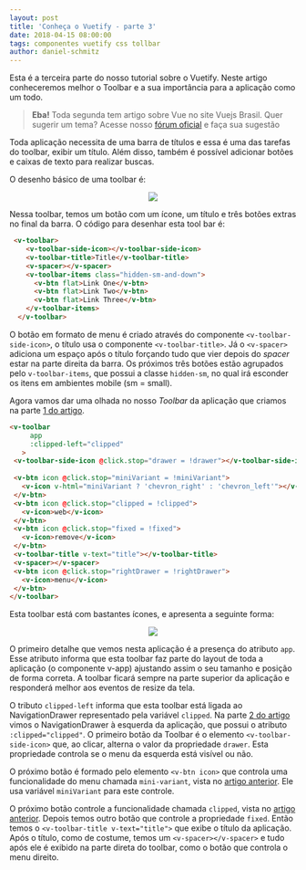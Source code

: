 ```yaml
---
layout: post
title: 'Conheça o Vuetify - parte 3'
date: 2018-04-15 08:00:00 
tags: componentes vuetify css tollbar  
author: daniel-schmitz
---
```


Esta é a terceira parte do nosso tutorial sobre o Vuetify. Neste artigo conheceremos melhor o Toolbar e a sua importância para a aplicação como um todo. 

 > **Eba!** Toda segunda tem artigo sobre Vue no site Vuejs Brasil. Quer sugerir um tema? Acesse nosso [fórum oficial](https://github.com/vuejs-br/forum/issues/7) e faça sua sugestão

Toda aplicação necessita de uma barra de títulos e essa é uma das tarefas do toolbar, exibir um título. Além disso, também é possível adicionar botões e caixas de texto para realizar buscas.

O desenho básico de uma toolbar é:

<p align="center">
<img src="https://i.imgur.com/1XVvBPj.png">
</p>

Nessa toolbar, temos um botão com um ícone, um título e três botões extras no final da barra. O código para desenhar esta tool bar é:

```html
 <v-toolbar>
    <v-toolbar-side-icon></v-toolbar-side-icon>
    <v-toolbar-title>Title</v-toolbar-title>
    <v-spacer></v-spacer>
    <v-toolbar-items class="hidden-sm-and-down">
      <v-btn flat>Link One</v-btn>
      <v-btn flat>Link Two</v-btn>
      <v-btn flat>Link Three</v-btn>
    </v-toolbar-items>
  </v-toolbar>
```

O botão em formato de menu é criado através do componente `<v-toolbar-side-icon>`, o título usa o componente `<v-toolbar-title>`. Já o `<v-spacer>` adiciona um espaço após o título forçando tudo que vier depois do *spacer* estar na parte direita da barra. Os próximos três botões estão agrupados pelo `v-toolbar-items`, que possui a classe `hidden-sm`, no qual irá esconder os itens em ambientes mobile (sm = small). 

 Agora vamos dar uma olhada no nosso *Toolbar* da aplicação que criamos na parte [1 do artigo](http://vuejs-brasil.com.br/conheca-o-vuetify-tutorial-dicas-parte-1/). 

 ```html
 <v-toolbar
      app
      :clipped-left="clipped"
    >
  <v-toolbar-side-icon @click.stop="drawer = !drawer"></v-toolbar-side-icon>
  
  <v-btn icon @click.stop="miniVariant = !miniVariant">
    <v-icon v-html="miniVariant ? 'chevron_right' : 'chevron_left'"></v-icon>
  </v-btn>
  <v-btn icon @click.stop="clipped = !clipped">
    <v-icon>web</v-icon>
  </v-btn>
  <v-btn icon @click.stop="fixed = !fixed">
    <v-icon>remove</v-icon>
  </v-btn>
  <v-toolbar-title v-text="title"></v-toolbar-title>
  <v-spacer></v-spacer>
  <v-btn icon @click.stop="rightDrawer = !rightDrawer">
    <v-icon>menu</v-icon>
  </v-btn>
</v-toolbar>
```

Esta toolbar está com bastantes ícones, e apresenta a seguinte forma:

<p align="center">
<img src="https://i.imgur.com/YcD2cXC.png">
</p>

O primeiro detalhe que vemos nesta aplicação é a presença do atributo `app`. Esse atributo informa que esta toolbar faz parte do layout de toda a aplicação (o componente v-app) ajustando assim o seu tamanho e posição de forma correta. A toolbar ficará sempre na parte superior da aplicação e responderá melhor aos eventos de resize da tela.

O tributo `clipped-left` informa que esta toolbar está ligada ao NavigationDrawer representado pela variável `clipped`. Na parte [2 do artigo](http://vuejs-brasil.com.br/conheca-o-vuetify-tutorial-dicas-parte-2/) vimos o NavigationDrawer à esquerda da aplicação, que possui o atributo `:clipped="clipped"`. O primeiro botão da Toolbar é o elemento `<v-toolbar-side-icon>` que, ao clicar, alterna o valor da propriedade `drawer`. Esta propriedade controla se o menu da esquerda está visível ou não. 

O próximo botão é formado pelo elemento `<v-btn icon>` que controla uma funcionalidade do menu chamada `mini-variant`, vista no [artigo anterior](http://vuejs-brasil.com.br/conheca-o-vuetify-tutorial-dicas-parte-2/#propriedade-minivariant). Ele usa variável `miniVariant` para este controle. 

O próximo botão controle a funcionalidade chamada `clipped`, vista no [artigo anterior](http://vuejs-brasil.com.br/conheca-o-vuetify-tutorial-dicas-parte-2/#propriedade-clipped). Depois temos outro botão que controle a propriedade `fixed`. Então temos o `<v-toolbar-title v-text="title">` que exibe o título da aplicação. Após o título, como de costume, temos um `<v-spacer></v-spacer>` e tudo após ele é exibido na parte direta do toolbar, como o botão que controla o menu direito.





